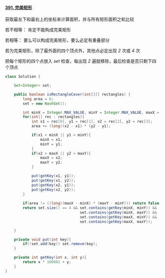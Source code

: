 #### [391. 完美矩形](https://leetcode-cn.com/problems/perfect-rectangle/)

获取最左下和最右上的坐标来计算面积，并与所有矩形面积之和比较



若不相等： 肯定不能构成完美矩形

若相等： 要么可以构成完美矩形，要么必定有重叠部分



若为完美矩形，除了最外面的四个顶点外，其他点必定出现 *2* 次或 *4* 次



把每个矩形的四个点放入 *set* 检查，每出现 *2* 遍就移除，最后检查是否只剩下四个顶点

```java
class Solution {

    Set<Integer> set;

    public boolean isRectangleCover(int[][] rectangles) {
        long area = 0;
        set = new HashSet();

        int minX = Integer.MAX_VALUE, minY = Integer.MAX_VALUE, maxX = Integer.MIN_VALUE, maxY = Integer.MIN_VALUE;
        for(int[] rec : rectangles){
            int x1 = rec[0], y1 = rec[1], x2 = rec[2], y2 = rec[3];
            area += (long)(x2 - x1) * (y2 - y1);

            if(x1 < minX || y1 < minY){
                minX = x1;
                minY = y1;
            }
            if(x2 > maxX || y2 > maxY){
                maxX = x2;
                maxY = y2;
            }

            put(getKey(x1, y1));
            put(getKey(x1, y2));
            put(getKey(x2, y1));
            put(getKey(x2, y2));
        }        
        
        if(area != ((long)(maxX - minX) * (maxY - minY))) return false;
        return set.size() == 4 && set.contains(getKey(minX, minY)) && 
                                  set.contains(getKey(minX, maxY)) &&
                                  set.contains(getKey(maxX, minY)) &&
                                  set.contains(getKey(maxX, maxY));

    }

    private void put(int key){ 
        if(!set.add(key)) set.remove(key); 
    }

    private int getKey(int x, int y){ 
        return x * 100001 + y;
    }
}
```

